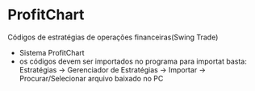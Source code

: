 # ProfitChart
Códigos  de estratégias de operações financeiras(Swing Trade)
- Sistema ProfitChart
- os códigos devem ser importados no programa
para importat basta: Estratégias -> Gerenciador de Estratégias -> Importar -> Procurar/Selecionar arquivo baixado no PC
